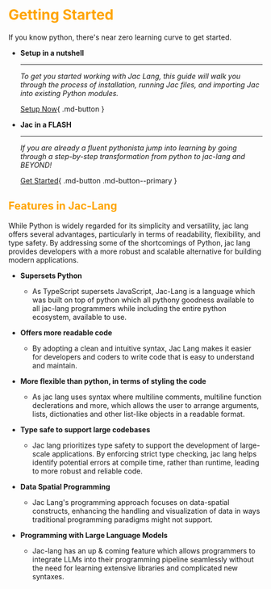 # <span style="color: orange; font-weight: bold">Getting Started</span>

If you know python, there's near zero learning curve to get started.

<div class="grid cards" markdown>

-   __Setup in a nutshell__

    ---

    *To get you started working with Jac Lang, this guide will walk you through the process of installation, running Jac files, and importing Jac into existing Python modules.*

    <!-- [:octicons-arrow-right-24: Getting started](#) -->

    [Setup Now](getting_started/installation.md){ .md-button }

-   __Jac in a FLASH__

    ---

    *If you are already a fluent pythonista jump into learning by going through a step-by-step transformation from python to jac-lang and BEYOND!*

    [Get Started](getting_started/jac_in_a_flash.md){ .md-button .md-button--primary }

</div>

## <span style="color: orange">Features in Jac-Lang</span>

While Python is widely regarded for its simplicity and versatility, jac lang offers several advantages, particularly in terms of readability, flexibility, and type safety. By addressing some of the shortcomings of Python, jac lang provides developers with a more robust and scalable alternative for building modern applications.

<!-- - Full-stack programming language
    - Jaclang empowers developers to create both front-end and back-end components of their applications using a single language. This eliminates the need to switch between different programming languages and frameworks, resulting in a more cohesive and efficient development experience. -->

- **Supersets Python**
    - As TypeScript supersets JavaScript, Jac-Lang is a language which was built on top of python which all pythony goodness available to all jac-lang programmers while including the entire python ecosystem, available to use.

- **Offers more readable code**
    - By adopting a clean and intuitive syntax, Jac Lang makes it easier for developers and coders to write code that is easy to understand and maintain.

- **More flexible than python, in terms of styling the code**
    - As jac lang uses syntax where multiline comments, multiline function declerations and more, which allows the user to arrange arguments, lists, dictionaties and other list-like objects in a readable format.

- **Type safe to support large codebases**
    - Jac lang prioritizes type safety to support the development of large-scale applications. By enforcing strict type checking, jac lang helps identify potential errors at compile time, rather than runtime, leading to more robust and reliable code.

- **Data Spatial Programming**
    - Jac Lang's programming approach focuses on data-spatial constructs, enhancing the handling and visualization of data in ways traditional programming paradigms might not support.

- **Programming with Large Language Models**
    - Jac-lang has an up & coming feature which allows programmers to integrate LLMs into their programming pipeline seamlessly without the need for learning extensive libraries and complicated new syntaxes.
<!-- ## Integrating Jac into Python Modules

JacLang also provides a seamless way to import Jac into existing Python modules through library functions. Here's an example:

```python
"""CLI for jaclang."""
from jaclang import jac_import

cli = jac_import("cli")
cmds = jac_import("cmds")

cli.cmd_registry = cmds.cmd_reg  # type: ignore
```

In the above code snippet, `cli` and `cmds` are modules that are imported similar to how you'd typically import modules in Python, i.e., `import cli` or `import cmds`.

Below is the actual implementation for Jac's CLI (`cli.jac`) to provide some insight into how Jac code looks:

=== "cli.jac"
    ```jac linenums="1"
    --8<-- "jaclang/cli/cli.jac"
    ```
=== "cli_impl.jac"
    ```jac linenums="1"
    --8<-- "jaclang/cli/cli_impl.jac"
    ```

That's all you need to get started with JacLang. As you delve into this new language, you'll discover how it beautifully combines the power of Python with a modern and intuitive syntax. Happy coding! -->